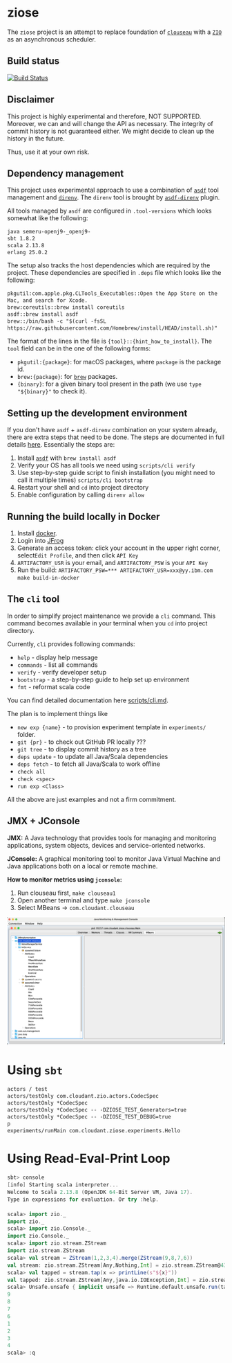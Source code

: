 # ziose

The `ziose` project is an attempt to replace foundation of [`clouseau`](https://github.com/cloudant-labs/clouseau/) with
a [`ZIO`](https://github.com/zio/zio) as an asynchronous scheduler.

## Build status

[![Build Status](https://wcp-cloudantnosqldb-prod-jenkins.swg-devops.com/buildStatus/icon?job=cloudant%2Fziose%2Fmain)](https://wcp-cloudantnosqldb-prod-jenkins.swg-devops.com/job/cloudant/job/ziose/job/main/)

## Disclaimer

This project is highly experimental and therefore, NOT SUPPORTED. Moreover, we can and will change the API as necessary.
The integrity of commit history is not guaranteed either. We might decide to clean up the history in the future.

Thus, use it at your own risk.

## Dependency management

This project uses experimental approach to use a combination of [`asdf`](https://github.com/asdf-vm/asdf) tool
management and [`direnv`](https://github.com/direnv/direnv/). The `direnv` tool is brought
by [`asdf-direnv`](https://github.com/asdf-community/asdf-direnv) plugin.

All tools managed by `asdf` are configured in `.tool-versions` which looks somewhat like the following:

```
java semeru-openj9-_openj9-
sbt 1.8.2
scala 2.13.8
erlang 25.0.2
```

The setup also tracks the host dependencies which are required by the project. These dependencies are specified
in `.deps` file which looks like the following:

```
pkgutil:com.apple.pkg.CLTools_Executables::Open the App Store on the Mac, and search for Xcode.
brew:coreutils::brew install coreutils
asdf::brew install asdf
brew::/bin/bash -c "$(curl -fsSL https://raw.githubusercontent.com/Homebrew/install/HEAD/install.sh)"
```

The format of the lines in the file is `{tool}::{hint_how_to_install}`. The `tool` field can be in the one of the
following forms:

* `pkgutil:{package}`: for macOS packages, where `package` is the package id.
* `brew:{package}`: for [`brew`](https://brew.sh/) packages.
* `{binary}`: for a given binary tool present in the path (we use `type "${binary}"` to check it).

## Setting up the development environment

If you don't have `asdf` + `asdf-direnv` combination on your system already, there are extra steps that need to be done.
The steps are documented in full details [here](./scripts/bootstrap.md). Essentially the steps are:

1. Install [`asdf`](https://github.com/asdf-vm/asdf) with `brew install asdf`
2. Verify your OS has all tools we need using `scripts/cli verify`
3. Use step-by-step guide script to finish installation (you might need to call it multiple times) `scripts/cli bootstrap`
4. Restart your shell and `cd` into project directory
5. Enable configuration by calling `direnv allow`

## Running the build locally in Docker

1. Install [docker](https://www.docker.com/).
2. Login into [JFrog](https://na.artifactory.swg-devops.com/ui)
3. Generate an access token: click your account in the upper right corner, select`Edit Profile`, and then click `API Key`
4. `ARTIFACTORY_USR` is your email, and `ARTIFACTORY_PSW` is your `API Key`
5. Run the build: `ARTIFACTORY_PSW=*** ARTIFACTORY_USR=xxx@yy.ibm.com make build-in-docker`

## The `cli` tool

In order to simplify project maintenance we provide a `cli` command. This command becomes available in your terminal
when you `cd` into project directory.

Currently, `cli` provides following commands:

* `help`      - display help message
* `commands`  - list all commands
* `verify`    - verify developer setup
* `bootstrap` - a step-by-step guide to help set up environment
* `fmt`       - reformat scala code

You can find detailed documentation here [scripts/cli.md](./scripts/cli.md).

The plan is to implement things like

* `new exp {name}` - to provision experiment template in `experiments/` folder.
* `git {pr}` - to check out GitHub PR locally ???
* `git tree` - to display commit history as a tree
* `deps update` - to update all Java/Scala dependencies
* `deps fetch` - to fetch all Java/Scala to work offline
* `check all`
* `check <spec>`
* `run exp <Class>`

All the above are just examples and not a firm commitment.

## JMX + JConsole

**JMX:** A Java technology that provides tools for managing and monitoring applications, system objects, devices and
service-oriented networks.

**JConsole:** A graphical monitoring tool to monitor Java Virtual Machine and Java applications both on a local or
remote machine.

**How to monitor metrics using `jconsole`:**

1. Run clouseau first, `make clouseau1`
2. Open another terminal and type `make jconsole`
3. Select MBeans -> `com.cloudant.clouseau`

![jmx.png](assets/jmx.png)

# Using `sbt`

```
actors / test
actors/testOnly com.cloudant.zio.actors.CodecSpec
actors/testOnly *CodecSpec
actors/testOnly *CodecSpec -- -DZIOSE_TEST_Generators=true
actors/testOnly *CodecSpec -- -DZIOSE_TEST_DEBUG=true
p
experiments/runMain com.cloudant.ziose.experiments.Hello
```

# Using Read-Eval-Print Loop

```scala
sbt> console
[info] Starting scala interpreter...
Welcome to Scala 2.13.8 (OpenJDK 64-Bit Server VM, Java 17).
Type in expressions for evaluation. Or try :help.

scala> import zio._
import zio._
scala> import zio.Console._
import zio.Console._
scala> import zio.stream.ZStream
import zio.stream.ZStream
scala> val stream = ZStream(1,2,3,4).merge(ZStream(9,8,7,6))
val stream: zio.stream.ZStream[Any,Nothing,Int] = zio.stream.ZStream@4368e720
scala> val tapped = stream.tap(x => printLine(s"${x}"))
val tapped: zio.stream.ZStream[Any,java.io.IOException,Int] = zio.stream.ZStream@14560718
scala> Unsafe.unsafe { implicit unsafe => Runtime.default.unsafe.run(tapped.runDrain) }
9
8
7
6
1
2
3
4
scala> :q
```
